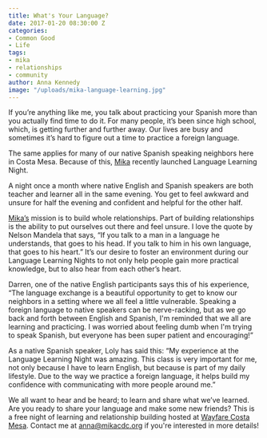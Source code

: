 ```yaml
---
title: What's Your Language?
date: 2017-01-20 08:30:00 Z
categories:
- Common Good
- Life
tags:
- mika
- relationships
- community
author: Anna Kennedy
image: "/uploads/mika-language-learning.jpg"
---
```


If you’re anything like me, you talk about practicing your Spanish more than you actually find time to do it. For many people, it’s been since high school, which, is getting further and further away. Our lives are busy and sometimes it’s hard to figure out a time to practice a foreign language.

The same applies for many of our native Spanish speaking neighbors here in Costa Mesa. Because of this, [Mika](http://mikacdc.org) recently launched Language Learning Night.
<!-- more -->
A night once a month where native English and Spanish speakers are both teacher and learner all in the same evening.  You get to feel awkward and unsure for half the evening and confident and helpful for the other half.

[Mika’s](http://mikacdc.org) mission is to build whole relationships. Part of building relationships is the ability to put ourselves out there and feel unsure. I love the quote by Nelson Mandela that says, “If you talk to a man in a language he understands, that goes to his head. If you talk to him in his own language, that goes to his heart.” It’s our desire to foster an environment during our Language Learning Nights to not only help people gain more practical knowledge, but to also hear from each other’s heart.

Darren, one of the native English participants says this of his experience, “The language exchange is a beautiful opportunity to get to know our neighbors in a setting where we all feel a little vulnerable. Speaking a foreign language to native speakers can be nerve-racking, but as we go back and forth between English and Spanish, I'm reminded that we all are learning and practicing. I was worried about feeling dumb when I'm trying to speak Spanish, but everyone has been super patient and encouraging!”

As a native Spanish speaker, Loly has said this: “My experience at the Language Learning Night was amazing. This class is very important for me, not only because I have to learn English, but because is part of my daily lifestyle. Due to the way we practice a foreign language, it helps build my confidence with communicating with more people around me.”

We all want to hear and be heard; to learn and share what we’ve learned. Are you ready to share your language and make some new friends? This is a free night of learning and relationship building hosted at [Wayfare Costa Mesa](https://wayfare.io). Contact me at [anna@mikacdc.org](mailto:anna@mikacdc.org) if you're interested in more details!